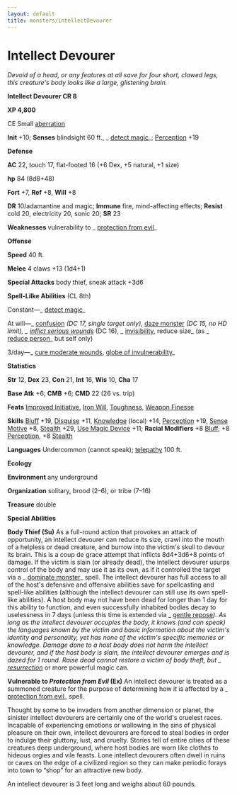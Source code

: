 ```yaml
---
layout: default
title: monsters/intellectDevourer
---
```

# Intellect Devourer

_Devoid of a head, or any features at all save for four short, clawed legs, this creature's body looks like a large, glistening brain._

**Intellect Devourer CR 8**

**XP 4,800**

CE Small [aberration](creatureTypes#_aberration)

**Init** +10; **Senses** blindsight 60 ft., _ [detect magic](../spells/detectMagic#_detect-magic)_; [Perception](../skills/perception#_perception) +19

**Defense**

**AC** 22, touch 17, flat-footed 16 (+6 Dex, +5 natural, +1 size)

**hp** 84 (8d8+48)

**Fort** +7, **Ref** +8, **Will** +8

**DR** 10/adamantine and magic; **Immune** fire, mind-affecting effects; **Resist** cold 20, electricity 20, sonic 20; **SR** 23

**Weaknesses** vulnerability to _ [protection from evil](../spells/protectionFromEvil#_protection-from-evil)_

**Offense**

**Speed** 40 ft.

**Melee** 4 claws +13 (1d4+1)

**Special Attacks** body thief, sneak attack +3d6

**Spell-Lilke Abilities** (CL 8th)

Constant—_ [detect magic](../spells/detectMagic#_detect-magic)_

At will—_ [confusion](../spells/confusion#_confusion) _(DC 17, single target only)_, [daze monster](../spells/dazeMonster#_daze-monster) _(DC 15, no HD limit), _ [inflict serious wounds](../spells/inflictSeriousWounds#_inflict-serious-wounds)_ (DC 16), _ [invisibility](../spells/invisibility#_invisibility), reduce size_ (as _ [reduce person](../spells/reducePerson#_reduce-person)_ but self only)

3/day—_ [cure moderate wounds](../spells/cureModerateWounds#_cure-moderate-wounds), [globe of invulnerability](../spells/globeOfInvulnerability#_globe-of-invulnerability)_

**Statistics**

**Str** 12, **Dex** 23, **Con** 21, **Int** 16, **Wis** 10, **Cha** 17

**Base Atk** +6; **CMB** +6; **CMD** 22 (26 vs. trip)

**Feats** [Improved Initiative](../feats#_improved-initiative), [Iron Will](../feats#_iron-will), [Toughness](../feats#_toughness), [Weapon Finesse](../feats#_weapon-finesse)

**Skills** [Bluff](../skills/bluff#_bluff) +19, [Disguise](../skills/disguise#_disguise) +11, [Knowledge](../skills/knowledge#_knowledge) (local) +14, [Perception](../skills/perception#_perception) +19, [Sense Motive](../skills/senseMotive#_sense-motive) +8, [Stealth](../skills/stealth#_stealth) +29, [Use Magic Device](../skills/useMagicDevice#_use-magic-device) +11; **Racial Modifiers** +8 [Bluff](../skills/bluff#_bluff), +8 [Perception](../skills/perception#_perception), +8 [Stealth](../skills/stealth#_stealth)

**Languages** Undercommon (cannot speak); [telepathy](universalMonsterRules#_telepathy) 100 ft.

**Ecology**

**Environment** any underground

**Organization** solitary, brood (2–6), or tribe (7–16)

**Treasure** double

**Special Abilities**

**Body Thief (Su)** As a full-round action that provokes an attack of opportunity, an intellect devourer can reduce its size, crawl into the mouth of a helpless or dead creature, and burrow into the victim's skull to devour its brain. This is a coup de grace attempt that inflicts 8d4+3d6+8 points of damage. If the victim is slain (or already dead), the intellect devourer usurps control of the body and may use it as its own, as if it controlled the target via a _ [dominate monster](../spells/dominateMonster#_dominate-monster)_ spell. The intellect devourer has full access to all of the host's defensive and offensive abilities save for spellcasting and spell-like abilities (although the intellect devourer can still use its own spell-like abilities). A host body may not have been dead for longer than 1 day for this ability to function, and even successfully inhabited bodies decay to uselessness in 7 days (unless this time is extended via _ [gentle repose](../spells/gentleRepose#_gentle-repose)_). As long as the intellect devourer occupies the body, it knows (and can speak) the languages known by the victim and basic information about the victim's identity and personality, yet has none of the victim's specific memories or knowledge. Damage done to a host body does not harm the intellect devourer, and if the host body is slain, the intellect devourer emerges and is dazed for 1 round. _Raise dead_ cannot restore a victim of body theft, but _ [resurrection](../spells/resurrection#_resurrection)_ or more powerful magic can.

**Vulnerable to _Protection from Evil_ (Ex)** An intellect devourer is treated as a summoned creature for the purpose of determining how it is affected by a _ [protection from evil](../spells/protectionFromEvil#_protection-from-evil)_ spell.

Thought by some to be invaders from another dimension or planet, the sinister intellect devourers are certainly one of the world's cruelest races. Incapable of experiencing emotions or wallowing in the sins of physical pleasure on their own, intellect devourers are forced to steal bodies in order to indulge their gluttony, lust, and cruelty. Stories tell of entire cities of these creatures deep underground, where host bodies are worn like clothes to hideous orgies and vile feasts. Lone intellect devourers often dwell in ruins or caves on the edge of a civilized region so they can make periodic forays into town to “shop” for an attractive new body.

An intellect devourer is 3 feet long and weighs about 60 pounds.

